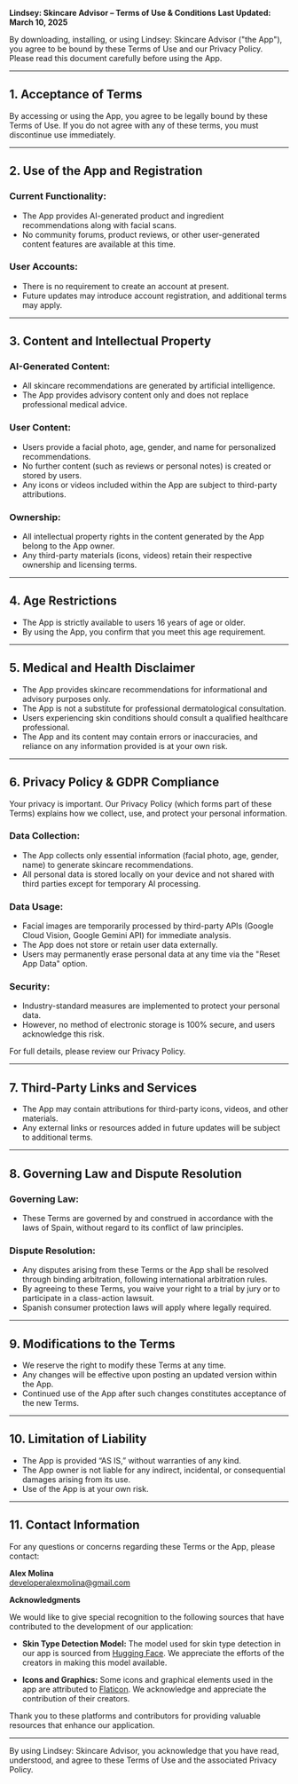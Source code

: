 **Lindsey: Skincare Advisor – Terms of Use & Conditions**
**Last Updated: March 10, 2025**

By downloading, installing, or using Lindsey: Skincare Advisor ("the App"), you agree to be bound by these Terms of Use and our Privacy Policy. Please read this document carefully before using the App.

---

## 1. Acceptance of Terms
By accessing or using the App, you agree to be legally bound by these Terms of Use. If you do not agree with any of these terms, you must discontinue use immediately.

---

## 2. Use of the App and Registration
### Current Functionality:
- The App provides AI-generated product and ingredient recommendations along with facial scans.
- No community forums, product reviews, or other user-generated content features are available at this time.

### User Accounts:
- There is no requirement to create an account at present.
- Future updates may introduce account registration, and additional terms may apply.

---

## 3. Content and Intellectual Property
### AI-Generated Content:
- All skincare recommendations are generated by artificial intelligence.
- The App provides advisory content only and does not replace professional medical advice.

### User Content:
- Users provide a facial photo, age, gender, and name for personalized recommendations.
- No further content (such as reviews or personal notes) is created or stored by users.
- Any icons or videos included within the App are subject to third-party attributions.

### Ownership:
- All intellectual property rights in the content generated by the App belong to the App owner.
- Any third-party materials (icons, videos) retain their respective ownership and licensing terms.

---

## 4. Age Restrictions
- The App is strictly available to users 16 years of age or older.
- By using the App, you confirm that you meet this age requirement.

---

## 5. Medical and Health Disclaimer
- The App provides skincare recommendations for informational and advisory purposes only.
- The App is not a substitute for professional dermatological consultation.
- Users experiencing skin conditions should consult a qualified healthcare professional.
- The App and its content may contain errors or inaccuracies, and reliance on any information provided is at your own risk.

---

## 6. Privacy Policy & GDPR Compliance
Your privacy is important. Our Privacy Policy (which forms part of these Terms) explains how we collect, use, and protect your personal information.

### Data Collection:
- The App collects only essential information (facial photo, age, gender, name) to generate skincare recommendations.
- All personal data is stored locally on your device and not shared with third parties except for temporary AI processing.

### Data Usage:
- Facial images are temporarily processed by third-party APIs (Google Cloud Vision, Google Gemini API) for immediate analysis.
- The App does not store or retain user data externally.
- Users may permanently erase personal data at any time via the "Reset App Data" option.

### Security:
- Industry-standard measures are implemented to protect your personal data.
- However, no method of electronic storage is 100% secure, and users acknowledge this risk.

For full details, please review our Privacy Policy.

---

## 7. Third-Party Links and Services
- The App may contain attributions for third-party icons, videos, and other materials.
- Any external links or resources added in future updates will be subject to additional terms.

---

## 8. Governing Law and Dispute Resolution
### Governing Law:
- These Terms are governed by and construed in accordance with the laws of Spain, without regard to its conflict of law principles.

### Dispute Resolution:
- Any disputes arising from these Terms or the App shall be resolved through binding arbitration, following international arbitration rules.
- By agreeing to these Terms, you waive your right to a trial by jury or to participate in a class-action lawsuit.
- Spanish consumer protection laws will apply where legally required.

---

## 9. Modifications to the Terms
- We reserve the right to modify these Terms at any time.
- Any changes will be effective upon posting an updated version within the App.
- Continued use of the App after such changes constitutes acceptance of the new Terms.

---

## 10. Limitation of Liability
- The App is provided “AS IS,” without warranties of any kind.
- The App owner is not liable for any indirect, incidental, or consequential damages arising from its use.
- Use of the App is at your own risk.

---

## 11. Contact Information
For any questions or concerns regarding these Terms or the App, please contact:

**Alex Molina**  
developeralexmolina@gmail.com  

**Acknowledgments**

We would like to give special recognition to the following sources that have contributed to the development of our application:

- **Skin Type Detection Model:** The model used for skin type detection in our app is sourced from [Hugging Face](https://huggingface.co/dima806/skin_types_image_detection?sagemaker_deploy=true). We appreciate the efforts of the creators in making this model available.

- **Icons and Graphics:** Some icons and graphical elements used in the app are attributed to [Flaticon](https://www.flaticon.es/autores/pod-gladiator). We acknowledge and appreciate the contribution of their creators.

Thank you to these platforms and contributors for providing valuable resources that enhance our application.



---

By using Lindsey: Skincare Advisor, you acknowledge that you have read, understood, and agree to these Terms of Use and the associated Privacy Policy.

